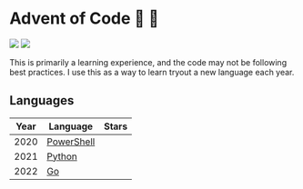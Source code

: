 # Advent of Code :christmas_tree: :santa:

![](https://img.shields.io/badge/stars%20⭐-18-yellow)
![](https://img.shields.io/badge/days%20completed-9-red)

This is primarily a learning experience, and the code may not be following best practices. I use this as a way to learn tryout a new language each year.

## Languages

| Year | Language                                                    | Stars |
| ---- | ----------------------------------------------------------- |  ---- |
| 2020 | [PowerShell](https://learn.microsoft.com/en-us/powershell/) |  |
| 2021 | [Python](https://www.python.org/)                           ||
| 2022 | [Go](https://golang.org/)                                   ||
